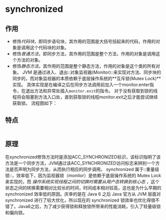 # synchronized

## 作用
- 修饰*代码块*，即同步语句块，其作用的范围是大括号括起来的代码，作用的对象是调用这个代码块的对象。
- 修饰*普通方法*，即同步方法，其作用的范围是整个方法，作用的对象是调用这个方法的对象。
- 修饰*静态方法*，其作用的范围是整个静态方法，作用的对象是这个类的所有对象。
JVM 是通过进入、退出::对象监视器(Monitor)::来实现对方法、同步块的同步的，而对象监视器的本质依赖于底层操作系统的**互斥锁(Mutex Lock)**实现。
具体实现是在编译之后在同步方法调用前加入一个monitor.enter指令，在退出方法和异常处插入`monitor.exit`的指令。
对于没有获取到锁的线程将会阻塞到方法入口处，直到获取锁的线程monitor.exit之后才能尝试继续获取锁。
流程图如下：

## 特点
![]()

## 原理
在synchronized修饰方法时是添加ACC_SYNCHRONIZED标识，该标识指明了该方法是一个同步方法，JVM通过该ACC_SYNCHRONIZED访问标志来辨别一个方法是否声明为同步方法，从而执行相应的同步调用。
synchronized 属于::重量级锁::，效率低下，因为监视器锁（monitor）是依赖于底层操作系统的 Mutex Lock 来实现的，而 _操作系统实现线程之间的切换时需要从用户态转换到核心态_ ，这个状态之间的转换需要相对比较长的时间，时间成本相对较高，这也是为什么早期的 synchronized 效率低的原因。庆幸的是在 Java 6 之后 Java 官方从 JVM 层面对 synchronized 进行了较大优化，所以现在的 synchronized 锁效率也优化得很不错了。Java6之后，为了减少获得锁和释放锁所带来的性能消耗，引入了轻量级锁和偏向锁。
![]()

